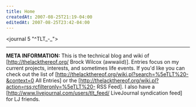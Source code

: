 ```yaml
---
title: Home
createdAt: 2007-08-25T21:19-04:00
editedAt: 2007-08-25T23:42-04:00
---
```


<journal 5 "^TLT_-_">

----

<b>META INFORMATION:</b> This is the technical blog and wiki of [http://thelackthereof.org/ Brock Wilcox (awwaiid)]. Entries focus on my current projects, interests, and sometimes life events. If you'd like you can check out the list of [http://thelackthereof.org/wiki.pl?search=%5eTLT%20-&context=0 All Entries] or the [http://thelackthereof.org/wiki.pl?action=rss;rcfilteronly=%5eTLT%20- RSS Feed]. I also have a [http://www.livejournal.com/users/tlt_feed/ LiveJournal syndication feed] for LJ friends.

